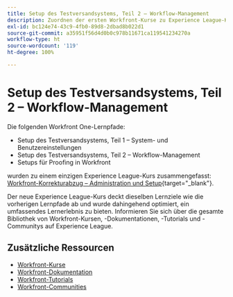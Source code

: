 ```yaml
---
title: Setup des Testversandsystems, Teil 2 – Workflow-Management
description: Zuordnen der ersten Workfront-Kurse zu Experience League-Kursen
exl-id: bc124e74-43c9-4fb0-89d8-2dbad8b022d1
source-git-commit: a35951f56d4d0b0c978b11671ca119541234270a
workflow-type: ht
source-wordcount: '119'
ht-degree: 100%

---
```


# Setup des Testversandsystems, Teil 2 – Workflow-Management

Die folgenden Workfront One-Lernpfade:

* Setup des Testversandsystems, Teil 1 – System- und Benutzereinstellungen
* Setup des Testversandsystems, Teil 2 – Workflow-Management
* Setups für Proofing in Workfront

wurden zu einem einzigen Experience League-Kurs zusammengefasst: [Workfront-Korrekturabzug – Administration und Setup](https://experienceleague.adobe.com/?recommended=Workfront-A-1-2022.3.proof&amp;lang=de){target="_blank"}.

Der neue Experience League-Kurs deckt dieselben Lernziele wie die vorherigen Lernpfade ab und wurde dahingehend optimiert, ein umfassendes Lernerlebnis zu bieten.  Informieren Sie sich über die gesamte Bibliothek von Workfront-Kursen, -Dokumentationen, -Tutorials und -Communitys auf Experience League.

## Zusätzliche Ressourcen

* [Workfront-Kurse](https://experienceleague.adobe.com/?lang=de&amp;Solution=Workfront#courses)
* [Workfront-Dokumentation](https://experienceleague.adobe.com/docs/workfront.html?lang=de)
* [Workfront-Tutorials](https://experienceleague.adobe.com/docs/workfront-learn/tutorials-workfront/home.html?lang=de)
* [Workfront-Communities](https://experienceleaguecommunities.adobe.com/t5/workfront/ct-p/workfront)
